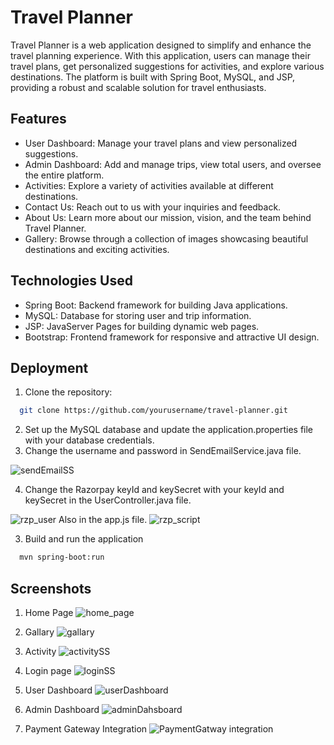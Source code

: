
# Travel Planner

Travel Planner is a web application designed to simplify and enhance the travel planning experience. With this application, users can manage their travel plans, get personalized suggestions for activities, and explore various destinations. The platform is built with Spring Boot, MySQL, and JSP, providing a robust and scalable solution for travel enthusiasts.


## Features

- User Dashboard: Manage your travel plans and view personalized suggestions.
- Admin Dashboard: Add and manage trips, view total users, and oversee the entire platform.
- Activities: Explore a variety of activities available at different destinations.
- Contact Us: Reach out to us with your inquiries and feedback.
- About Us: Learn more about our mission, vision, and the team behind Travel Planner.
- Gallery: Browse through a collection of images showcasing beautiful destinations and exciting activities.

## Technologies Used

- Spring Boot: Backend framework for building Java applications.
- MySQL: Database for storing user and trip information.
- JSP: JavaServer Pages for building dynamic web pages.
- Bootstrap: Frontend framework for responsive and attractive UI design.


## Deployment
1. Clone the repository: 

```bash
  git clone https://github.com/yourusername/travel-planner.git
```
2. Set up the MySQL database and update the application.properties file with your database credentials.
3. Change the username and password in SendEmailService.java file.

![sendEmailSS](https://github.com/user-attachments/assets/349f505a-eb97-49ea-a44b-93d3964800f0)

4. Change the Razorpay keyId and keySecret with your keyId and keySecret in the UserController.java file. 

![rzp_user](https://github.com/user-attachments/assets/0316eba4-0354-4f7d-94c7-c93878ab968d)
Also in the app.js file.
![rzp_script](https://github.com/user-attachments/assets/e6520164-7672-44e0-8d13-5776957efd94)

3. Build and run the application
```bash
  mvn spring-boot:run
```

## Screenshots

1. Home Page
![home_page](https://github.com/user-attachments/assets/8a9d0259-a6ec-4260-b695-9be67ffd3804)

2. Gallary
![gallary](https://github.com/user-attachments/assets/ef7d1ba5-b769-4a1e-a0e2-ab89293b2a92)

3. Activity
![activitySS](https://github.com/user-attachments/assets/1bd05763-d297-48f5-84af-9ef6d1a56318)

4. Login page
![loginSS](https://github.com/user-attachments/assets/1581689e-2620-4809-839a-c5e8e0f2cb65)

5. User Dashboard
![userDashboard](https://github.com/user-attachments/assets/b4c1ba7f-0377-4b3b-be1b-d27f0fcfe1a7)

6. Admin Dashboard
![adminDahsboard](https://github.com/user-attachments/assets/2cfb1837-2f55-48ce-af12-095d3e876b66)

7. Payment Gateway Integration
![PaymentGatway integration](https://github.com/user-attachments/assets/e9667b6b-679d-46c1-9f44-a51bd975bf6d)